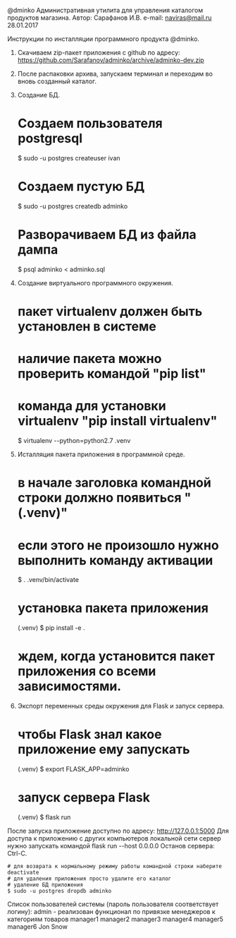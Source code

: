 @dminko
Административная утилита для управления каталогом продуктов магазина.
Автор: Сарафанов И.В. e-mail: naviras@mail.ru
28.01.2017

Инструкции по инсталляции программного продукта @dminko.

1. Скачиваем zip-пакет приложения с github по адресу:
https://github.com/Sarafanov/adminko/archive/adminko-dev.zip

2. После распаковки архива, запускаем терминал и переходим во вновь созданный каталог.

3. Создание БД.

    # Создаем пользователя postgresql
    $ sudo -u postgres createuser ivan
	
	# Создаем пустую БД 
	$ sudo -u postgres createdb adminko
	
	# Разворачиваем БД из файла дампа
	$ psql adminko < adminko.sql

4. Создание виртуального программного окружения.

	# пакет virtualenv должен быть установлен в системе
	# наличие пакета можно проверить командой "pip list"
	# команда для установки virtualenv "pip install virtualenv"
	$ virtualenv --python=python2.7 .venv
	
5. Исталляция пакета приложения в программной среде.

	# в начале заголовка командной строки должно появиться "(.venv)"
	# если этого не произошло нужно выполнить команду активации
	$ . .venv/bin/activate	
	# установка пакета приложения
	(.venv) $ pip install -e .
	# ждем, когда установится пакет приложения со всеми зависимостями.
	
6. Экспорт переменных среды окружения для Flask и запуск сервера.
	
	# чтобы Flask знал какое приложение ему запускать
	(.venv) $ export FLASK_APP=adminko
	# запуск сервера Flask
	(.venv) $ flask run
	
После запуска приложение доступно по адресу: http://127.0.0.1:5000
Для доступа к приложению с других компьютеров локальной сети 
сервер нужно запускать командой flask run --host 0.0.0.0
Останов сервера: Ctrl-C.

	# для возврата к нормальному режиму работы командной строки наберите deactivate
	# для удаления приложения просто удалите его каталог
	# удаление БД приложения
	$ sudo -u postgres dropdb adminko	


Список пользователей системы (пароль пользователя соответствует логину):
	admin	- реализован функционал по привязке менеджеров к категориям товаров
	manager1
	manager2
	manager3
	manager4
	manager5
	manager6
	Jon Snow




